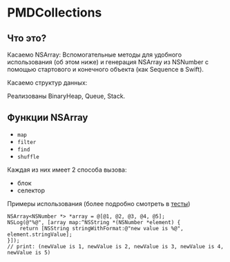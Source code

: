 # PMDCollections

## Что это?
Касаемо NSArray:
Вспомогательные методы для удобного использования (об этом ниже) и генерация NSArray из NSNumber с помощью стартового и конечного объекта (как Sequence в Swift).

Касаемо структур данных:

Реализованы BinaryHeap, Queue, Stack.

## Функции NSArray

- `map`
- `filter`
- `find`
- `shuffle`

Каждая из них имеет 2 способа вызова:
- блок
- селектор

Примеры использования (более подробно смотреть в [тесты](ссылка))
```
NSArray<NSNumber *> *array = @[@1, @2, @3, @4, @5];
NSLog(@"%@", [array map:^NSString *(NSNumber *element) {
    return [NSString stringWithFormat:@"new value is %@", element.stringValue];
}]);
// print: (newValue is 1, newValue is 2, newValue is 3, newValue is 4, newValue is 5)


```

